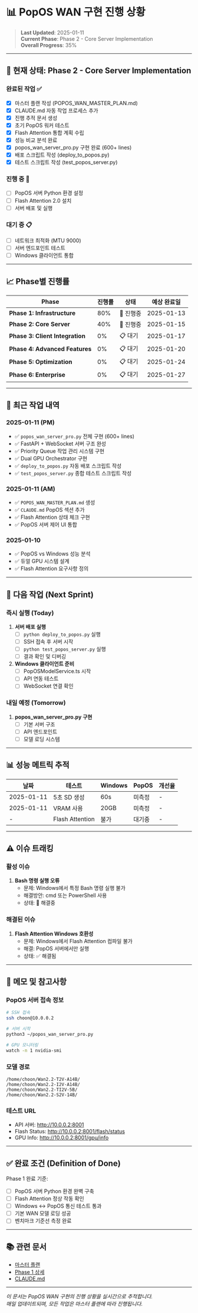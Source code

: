 # 📊 PopOS WAN 구현 진행 상황

> **Last Updated**: 2025-01-11  
> **Current Phase**: Phase 2 - Core Server Implementation  
> **Overall Progress**: 35%

---

## 🎯 현재 상태: Phase 2 - Core Server Implementation

### 완료된 작업 ✅
- [x] 마스터 플랜 작성 (POPOS_WAN_MASTER_PLAN.md)
- [x] CLAUDE.md 자동 작업 프로세스 추가
- [x] 진행 추적 문서 생성
- [x] 초기 PopOS 워커 테스트
- [x] Flash Attention 통합 계획 수립
- [x] 성능 비교 분석 완료
- [x] popos_wan_server_pro.py 구현 완료 (600+ lines)
- [x] 배포 스크립트 작성 (deploy_to_popos.py)
- [x] 테스트 스크립트 작성 (test_popos_server.py)

### 진행 중 🔄
- [ ] PopOS 서버 Python 환경 설정
- [ ] Flash Attention 2.0 설치
- [ ] 서버 배포 및 실행

### 대기 중 📋
- [ ] 네트워크 최적화 (MTU 9000)
- [ ] 서버 엔드포인트 테스트
- [ ] Windows 클라이언트 통합

---

## 📈 Phase별 진행률

| Phase | 진행률 | 상태 | 예상 완료일 |
|-------|--------|------|------------|
| **Phase 1: Infrastructure** | 80% | 🔄 진행중 | 2025-01-13 |
| **Phase 2: Core Server** | 40% | 🔄 진행중 | 2025-01-15 |
| **Phase 3: Client Integration** | 0% | 📋 대기 | 2025-01-17 |
| **Phase 4: Advanced Features** | 0% | 📋 대기 | 2025-01-20 |
| **Phase 5: Optimization** | 0% | 📋 대기 | 2025-01-24 |
| **Phase 6: Enterprise** | 0% | 📋 대기 | 2025-01-27 |

---

## 🔄 최근 작업 내역

### 2025-01-11 (PM)
- ✅ `popos_wan_server_pro.py` 전체 구현 (600+ lines)
- ✅ FastAPI + WebSocket 서버 구조 완성
- ✅ Priority Queue 작업 관리 시스템 구현
- ✅ Dual GPU Orchestrator 구현
- ✅ `deploy_to_popos.py` 자동 배포 스크립트 작성
- ✅ `test_popos_server.py` 종합 테스트 스크립트 작성

### 2025-01-11 (AM)
- ✅ `POPOS_WAN_MASTER_PLAN.md` 생성
- ✅ `CLAUDE.md` PopOS 섹션 추가
- ✅ Flash Attention 상태 체크 구현
- ✅ PopOS 서버 제어 UI 통합

### 2025-01-10
- ✅ PopOS vs Windows 성능 분석
- ✅ 듀얼 GPU 시스템 설계
- ✅ Flash Attention 요구사항 정의

---

## 🚀 다음 작업 (Next Sprint)

### 즉시 실행 (Today)
1. **서버 배포 실행**
   - [ ] `python deploy_to_popos.py` 실행
   - [ ] SSH 접속 후 서버 시작
   - [ ] `python test_popos_server.py` 실행
   - [ ] 결과 확인 및 디버깅

2. **Windows 클라이언트 준비**
   - [ ] PopOSModelService.ts 시작
   - [ ] API 연동 테스트
   - [ ] WebSocket 연결 확인

### 내일 예정 (Tomorrow)
1. **popos_wan_server_pro.py 구현**
   - [ ] 기본 서버 구조
   - [ ] API 엔드포인트
   - [ ] 모델 로딩 시스템

---

## 📊 성능 메트릭 추적

| 날짜 | 테스트 | Windows | PopOS | 개선율 |
|------|--------|---------|--------|--------|
| 2025-01-11 | 5초 SD 생성 | 60s | 미측정 | - |
| 2025-01-11 | VRAM 사용 | 20GB | 미측정 | - |
| - | Flash Attention | 불가 | 대기중 | - |

---

## ⚠️ 이슈 트래킹

### 활성 이슈
1. **Bash 명령 실행 오류**
   - 문제: Windows에서 특정 Bash 명령 실행 불가
   - 해결방안: cmd 또는 PowerShell 사용
   - 상태: 🔄 해결중

### 해결된 이슈
1. **Flash Attention Windows 호환성**
   - 문제: Windows에서 Flash Attention 컴파일 불가
   - 해결: PopOS 서버에서만 실행
   - 상태: ✅ 해결됨

---

## 📝 메모 및 참고사항

### PopOS 서버 접속 정보
```bash
# SSH 접속
ssh choon@10.0.0.2

# 서버 시작
python3 ~/popos_wan_server_pro.py

# GPU 모니터링
watch -n 1 nvidia-smi
```

### 모델 경로
```
/home/choon/Wan2.2-T2V-A14B/
/home/choon/Wan2.2-I2V-A14B/
/home/choon/Wan2.2-TI2V-5B/
/home/choon/Wan2.2-S2V-14B/
```

### 테스트 URL
- API 서버: http://10.0.0.2:8001
- Flash Status: http://10.0.0.2:8001/flash/status
- GPU Info: http://10.0.0.2:8001/gpu/info

---

## ✅ 완료 조건 (Definition of Done)

Phase 1 완료 기준:
- [ ] PopOS 서버 Python 환경 완벽 구축
- [ ] Flash Attention 정상 작동 확인
- [ ] Windows ↔ PopOS 통신 테스트 통과
- [ ] 기본 WAN 모델 로딩 성공
- [ ] 벤치마크 기준선 측정 완료

---

## 📚 관련 문서

- [마스터 플랜](../POPOS_WAN_MASTER_PLAN.md)
- [Phase 1 상세](popos-implementation/phase1-infrastructure.md)
- [CLAUDE.md](../CLAUDE.md)

---

*이 문서는 PopOS WAN 구현의 진행 상황을 실시간으로 추적합니다.*  
*매일 업데이트되며, 모든 작업은 마스터 플랜에 따라 진행됩니다.*